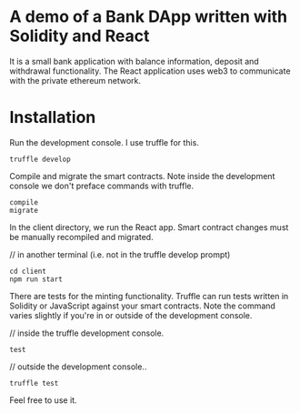 # A demo of a Bank DApp written with Solidity and React
It is a small bank application with balance information, deposit and withdrawal functionality.
The React application uses web3 to communicate with the private ethereum network.

# Installation 
Run the development console. I use truffle for this.
```
truffle develop
```

Compile and migrate the smart contracts. Note inside the development console we don't preface commands with truffle.
```
compile
migrate
```
In the client directory, we run the React app. Smart contract changes must be manually recompiled and migrated.

// in another terminal (i.e. not in the truffle develop prompt)
```
cd client
npm run start
```
There are tests for the minting functionality. Truffle can run tests written in Solidity or JavaScript against your smart contracts. Note the command varies slightly if you're in or outside of the development console.

// inside the truffle development console.
```
test
```

// outside the development console..
```
truffle test
```

Feel free to use it.
